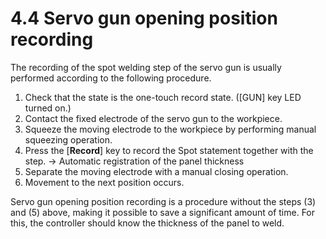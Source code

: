﻿# 4.4 Servo gun opening position recording

The recording of the spot welding step of the servo gun is usually performed according to the following procedure.

1. Check that the state is the one-touch record state. (\[GUN] key LED turned on.)
2. Contact the fixed electrode of the servo gun to the workpiece.
3. Squeeze the moving electrode to the workpiece by performing manual squeezing operation.
4. Press the \[**Record**] key to record the Spot statement together with the  step. -> Automatic registration of the panel thickness
5. Separate the moving electrode with a manual closing operation.
6. Movement to the next position occurs.

 Servo gun opening position recording is a procedure without the steps (3) and (5) above, making it possible to save a significant amount of time. For this, the controller should know the thickness of the panel to weld.
